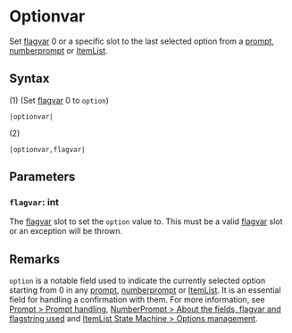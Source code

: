 # Optionvar

Set [flagvar](../../Flags%20arrays/flagvar.md) 0 or a specific slot to the last selected option from a [prompt](Prompt.md), [numberprompt](NumberPrompt.md) or [ItemList](../../ItemList/ItemList.md).

## Syntax

(1) (Set [flagvar](../../Flags%20arrays/flagvar.md) 0 to `option`)

````
|optionvar|
````

(2)

````
|optionvar,flagvar|
````

## Parameters

### `flagvar`: int

The [flagvar](../../Flags%20arrays/flagvar.md) slot to set the `option` value to. This must be a valid [flagvar](../../Flags%20arrays/flagvar.md) slot or an exception will be thrown.

## Remarks

`option` is a notable field used to indicate the currently selected option starting from 0 in any [prompt](Prompt.md), [numberprompt](NumberPrompt.md) or [ItemList](../../ItemList/ItemList.md). It is an essential field for handling a confirmation with them. For more information, see [Prompt > Prompt handling](Prompt.md#prompt-handling), [NumberPrompt > About the fields, flagvar and flagstring used](NumberPrompt.md#about-the-fields-flagvar-and-flagstring-used) and [ItemList State Machine > Options management](../../ItemList/ItemList%20State%20Machine.md#options-management).
